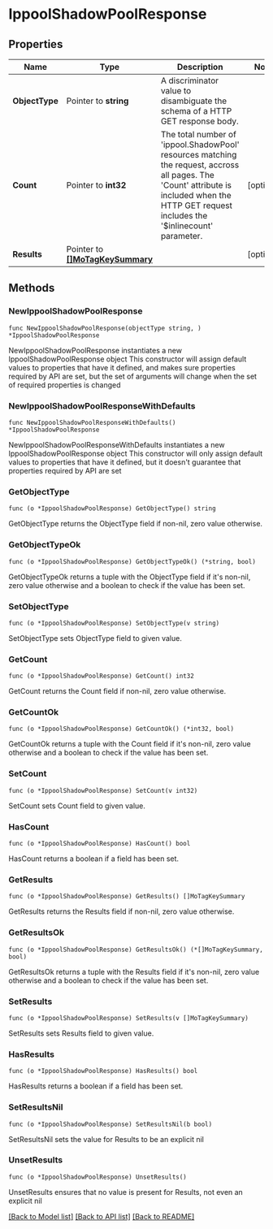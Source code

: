 # IppoolShadowPoolResponse

## Properties

Name | Type | Description | Notes
------------ | ------------- | ------------- | -------------
**ObjectType** | Pointer to **string** | A discriminator value to disambiguate the schema of a HTTP GET response body. | 
**Count** | Pointer to **int32** | The total number of &#39;ippool.ShadowPool&#39; resources matching the request, accross all pages. The &#39;Count&#39; attribute is included when the HTTP GET request includes the &#39;$inlinecount&#39; parameter. | [optional] 
**Results** | Pointer to [**[]MoTagKeySummary**](MoTagKeySummary.md) |  | [optional] 

## Methods

### NewIppoolShadowPoolResponse

`func NewIppoolShadowPoolResponse(objectType string, ) *IppoolShadowPoolResponse`

NewIppoolShadowPoolResponse instantiates a new IppoolShadowPoolResponse object
This constructor will assign default values to properties that have it defined,
and makes sure properties required by API are set, but the set of arguments
will change when the set of required properties is changed

### NewIppoolShadowPoolResponseWithDefaults

`func NewIppoolShadowPoolResponseWithDefaults() *IppoolShadowPoolResponse`

NewIppoolShadowPoolResponseWithDefaults instantiates a new IppoolShadowPoolResponse object
This constructor will only assign default values to properties that have it defined,
but it doesn't guarantee that properties required by API are set

### GetObjectType

`func (o *IppoolShadowPoolResponse) GetObjectType() string`

GetObjectType returns the ObjectType field if non-nil, zero value otherwise.

### GetObjectTypeOk

`func (o *IppoolShadowPoolResponse) GetObjectTypeOk() (*string, bool)`

GetObjectTypeOk returns a tuple with the ObjectType field if it's non-nil, zero value otherwise
and a boolean to check if the value has been set.

### SetObjectType

`func (o *IppoolShadowPoolResponse) SetObjectType(v string)`

SetObjectType sets ObjectType field to given value.


### GetCount

`func (o *IppoolShadowPoolResponse) GetCount() int32`

GetCount returns the Count field if non-nil, zero value otherwise.

### GetCountOk

`func (o *IppoolShadowPoolResponse) GetCountOk() (*int32, bool)`

GetCountOk returns a tuple with the Count field if it's non-nil, zero value otherwise
and a boolean to check if the value has been set.

### SetCount

`func (o *IppoolShadowPoolResponse) SetCount(v int32)`

SetCount sets Count field to given value.

### HasCount

`func (o *IppoolShadowPoolResponse) HasCount() bool`

HasCount returns a boolean if a field has been set.

### GetResults

`func (o *IppoolShadowPoolResponse) GetResults() []MoTagKeySummary`

GetResults returns the Results field if non-nil, zero value otherwise.

### GetResultsOk

`func (o *IppoolShadowPoolResponse) GetResultsOk() (*[]MoTagKeySummary, bool)`

GetResultsOk returns a tuple with the Results field if it's non-nil, zero value otherwise
and a boolean to check if the value has been set.

### SetResults

`func (o *IppoolShadowPoolResponse) SetResults(v []MoTagKeySummary)`

SetResults sets Results field to given value.

### HasResults

`func (o *IppoolShadowPoolResponse) HasResults() bool`

HasResults returns a boolean if a field has been set.

### SetResultsNil

`func (o *IppoolShadowPoolResponse) SetResultsNil(b bool)`

 SetResultsNil sets the value for Results to be an explicit nil

### UnsetResults
`func (o *IppoolShadowPoolResponse) UnsetResults()`

UnsetResults ensures that no value is present for Results, not even an explicit nil

[[Back to Model list]](../README.md#documentation-for-models) [[Back to API list]](../README.md#documentation-for-api-endpoints) [[Back to README]](../README.md)


